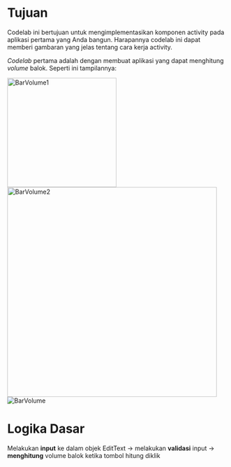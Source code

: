 # Tujuan
Codelab ini bertujuan untuk mengimplementasikan komponen activity pada aplikasi pertama yang Anda bangun. Harapannya codelab ini dapat memberi gambaran yang jelas tentang cara kerja activity.

_Codelab_ pertama adalah dengan membuat aplikasi yang dapat menghitung _volume_ balok. Seperti ini tampilannya:

<img width="250" alt="BarVolume1" src="https://user-images.githubusercontent.com/68750843/115337031-7860af00-a1ca-11eb-9d93-9850022ad23b.png"> <img width="480" alt="BarVolume2" src="https://user-images.githubusercontent.com/68750843/115337072-90d0c980-a1ca-11eb-86a5-a0021c00f317.png">
![BarVolume](https://user-images.githubusercontent.com/68750843/115339006-2cb00480-a1ce-11eb-9ee9-1045a28a6dd0.gif)


# Logika Dasar
Melakukan __input__ ke dalam objek EditText -> melakukan __validasi__ input -> __menghitung__ volume balok ketika tombol hitung diklik